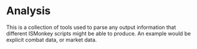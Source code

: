 Analysis
========

This is a collection of tools used to parse any output information that different
ISMonkey scripts might be able to produce. An example would be explicit combat
data, or market data.
